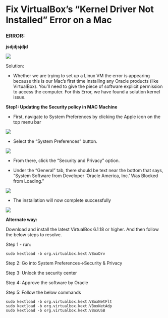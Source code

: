# Fix VirtualBox’s “Kernel Driver Not Installed” Error on a Mac


### ERROR: 

**jsdjdjsjdjd**
 
<img src="https://i.ibb.co/rp7b41J/image-0.png">

Solution:

-	Whether we are trying to set up a Linux VM the error is appearing because this is our Mac’s first time installing any Oracle products (like VirtualBox). You’ll need to give the piece of software explicit permission to access the computer. For this Error, we have found a solution kernel issue.


**Step1: Updating the Security policy in MAC Machine**

-	First, navigate to System Preferences by clicking the Apple icon on the top menu bar

<img src="https://i.ibb.co/wzw2Hkn/image-1.png">

-	Select the “System Preferences” button. 

<img src="https://i.ibb.co/BnByDw6/image-2.png">

-	From there, click the “Security and Privacy” option.

-	Under the “General” tab, there should be text near the bottom that says, “System Software from Developer ‘Oracle America, Inc.’ Was Blocked from Loading.”


<img src="https://i.ibb.co/Qj9XmxL/image-3.png">

-	The installation will now complete successfully

<img src="https://i.ibb.co/nD2Cdzk/image-4.png">

**Alternate way:**

Download and install the latest VirtualBox 6.1.18 or higher. And then follow the below steps to resolve.

Step 1 - run:

```
sudo kextload -b org.virtualbox.kext.VBoxDrv
```

Step 2: Go into System Preferences->Security & Privacy

Step 3: Unlock the security center

Step 4: Approve the software by Oracle

Step 5: Follow the below commands

```
sudo kextload -b org.virtualbox.kext.VBoxNetFlt
sudo kextload -b org.virtualbox.kext.VBoxNetAdp
sudo kextload -b org.virtualbox.kext.VBoxUSB
```
